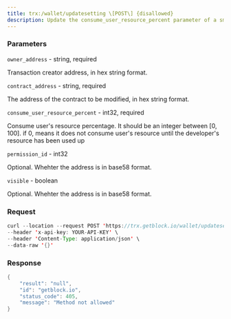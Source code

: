 ```yaml
---
title: trx:/wallet/updatesetting \[POST\] {disallowed}
description: Update the consume_user_resource_percent parameter of a smart contract
---
```


### Parameters


`owner_address` - string, required

Transaction creator address, in hex string format.

`contract_address` - string, required

The address of the contract to be modified, in hex string format.

`consume_user_resource_percent` - int32, required

Consume user's resource percentage. It should be an integer between \[0,
100\]. if 0, means it does not consume user's resource until the
developer's resource has been used up

`permission_id` - int32

Optional. Whehter the address is in base58 format.

`visible` - boolean

Optional. Whehter the address is in base58 format.

### Request

``` java
curl --location --request POST 'https://trx.getblock.io/wallet/updatesetting' \
--header 'x-api-key: YOUR-API-KEY' \
--header 'Content-Type: application/json' \
--data-raw '{}'
```

###  Response

``` java
{
    "result": "null",
    "id": "getblock.io",
    "status_code": 405,
    "message": "Method not allowed"
}
```

